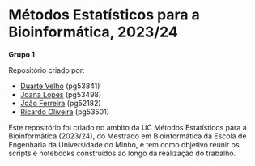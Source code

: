 # Métodos Estatísticos para a Bioinformática, 2023/24

**Grupo 1**

Repositório criado por:
- [Duarte Velho](https://github.com/duartebred) (pg53841)
- [Joana Lopes](https://github.com/joanalopes0711) (pg53498)
- [João Ferreira](https://github.com/B-Neil) (pg52182)
- [Ricardo Oliveira](https://github.com/ricardofoliveira61) (pg53501)


Este repositório foi criado no ambito da UC Métodos Estatísticos para a Bioinformática (2023/24), do Mestrado em Bioinformática da Escola de Engenharia da Universidade do Minho, e tem como objetivo reunir os scripts e notebooks construídos ao longo da realização do trabalho.

